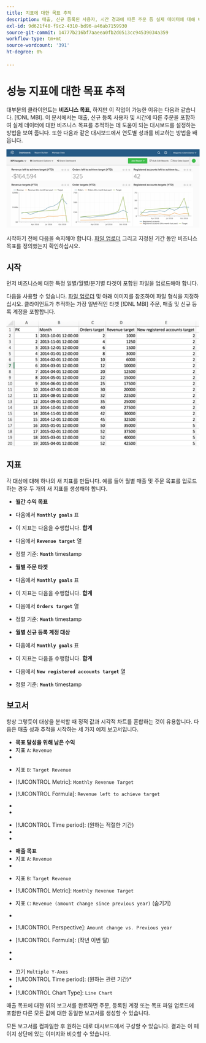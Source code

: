 ```yaml
---
title: 지표에 대한 목표 추적
description: 매출, 신규 등록된 사용자, 시간 경과에 따른 주문 등 실제 데이터에 대해 비즈니스 목표를 추적하는 데 도움이 되는 대시보드를 설정하는 방법에 대해 알아봅니다.
exl-id: 9d621f40-f9c2-4310-bd96-a46ab7159930
source-git-commit: 14777b216bf7aaeea0fb2d0513cc94539034a359
workflow-type: tm+mt
source-wordcount: '391'
ht-degree: 0%

---
```


# 성능 지표에 대한 목표 추적

대부분의 클라이언트는 **비즈니스 목표**, 하지만 이 작업이 가능한 이유는 다음과 같습니다. [!DNL MBI]. 이 문서에서는 매출, 신규 등록 사용자 및 시간에 따른 주문을 포함하여 실제 데이터에 대한 비즈니스 목표를 추적하는 데 도움이 되는 대시보드를 설정하는 방법을 보여 줍니다. 또한 다음과 같은 대시보드에서 연도별 성과를 비교하는 방법을 배웁니다.

![](../../assets/Goals-_dashboard_2.png)

시작하기 전에 다음을 숙지해야 합니다. [파일 업로더](../importing-data/connecting-data/using-file-uploader.md) 그리고 지정된 기간 동안 비즈니스 목표를 정의했는지 확인하십시오.

## 시작

먼저 비즈니스에 대한 특정 일별/월별/분기별 타겟이 포함된 파일을 업로드해야 합니다.

다음을 사용할 수 있습니다. [파일 업로더](../importing-data/connecting-data/using-file-uploader.md) 및 아래 이미지를 참조하여 파일 형식을 지정하십시오. 클라이언트가 추적하는 가장 일반적인 타겟 [!DNL MBI] 주문, 매출 및 신규 등록 계정을 포함합니다.

![](../../assets/Goals-_Excel.png)

## 지표

각 대상에 대해 하나의 새 지표를 만듭니다. 예를 들어 월별 매출 및 주문 목표를 업로드하는 경우 두 개의 새 지표를 생성해야 합니다.

* **월간 수익 목표**
* 다음에서 **`Monthly goals`** 표
* 이 지표는 다음을 수행합니다. **합계**
* 다음에서 **`Revenue target`** 열
* 정렬 기준: **`Month`** timestamp

* **월별 주문 타겟**
* 다음에서 **`Monthly goals`** 표
* 이 지표는 다음을 수행합니다. **합계**
* 다음에서 **`Orders target`** 열
* 정렬 기준: **`Month`** timestamp

* **월별 신규 등록 계정 대상**
* 다음에서 **`Monthly goals`** 표
* 이 지표는 다음을 수행합니다. **합계**
* 다음에서 **`New registered accounts target`** 열
* 정렬 기준: **`Month`** timestamp

## 보고서

항상 그렇듯이 대상을 분석할 때 정적 값과 시각적 차트를 혼합하는 것이 유용합니다. 다음은 매출 성과 추적을 시작하는 세 가지 예제 보고서입니다.

* **목표 달성을 위해 남은 수익**
* 지표 `A`: `Revenue`
* 

   [!UICONTROL 지표]: `Revenue`

* 지표 `B`: `Target Revenue`
* [!UICONTROL Metric]: `Monthly Revenue Target`

* [!UICONTROL Formula]: `Revenue left to achieve target`
* 
   [!UICONTROL 공식]: `(B-A)`
* 

   [!UICONTROL Format]: `Number`

* [!UICONTROL Time period]: (원하는 적절한 기간)
* 
   [!UICONTROL Interval]: `Month`
* 

   [!UICONTROL 차트 유형]: `Scalar`

* **매출 목표**
* 지표 `A`: `Revenue`
* 

   [!UICONTROL 지표]: `Revenue`

* 지표 `B`: `Target Revenue`
* [!UICONTROL Metric]: `Monthly Revenue Target`

* 지표 `C`: `Revenue (amount change since previous year)` (숨기기)
* 
   [!UICONTROL 지표]: `Revenue`
* [!UICONTROL Perspective]: `Amount change vs. Previous year`

* [!UICONTROL Formula]: (작년 이번 달)
* 
   [!UICONTROL 공식]: `(A-C)`
* 

   [!UICONTROL Format]: `Currency`

* 끄기 `Multiple Y-Axes`
* [!UICONTROL Time period]: (원하는 관련 기간)*
* 
   [!UICONTROL Interval]: `Month`
* [!UICONTROL Chart Type]: `Line Chart`

매출 목표에 대한 위의 보고서를 완료하면 주문, 등록된 계정 또는 목표 파일 업로드에 포함한 다른 모든 값에 대한 동일한 보고서를 생성할 수 있습니다.

모든 보고서를 컴파일한 후 원하는 대로 대시보드에서 구성할 수 있습니다. 결과는 이 페이지 상단에 있는 이미지와 비슷할 수 있습니다.
